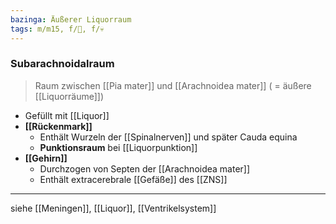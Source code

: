```yaml
---
bazinga: Äußerer Liquorraum
tags: m/m15, f/🧠, f/💀
---
```

### Subarachnoidalraum
> Raum zwischen [[Pia mater]] und [[Arachnoidea mater]] ( = äußere [[Liquorräume]])

- Gefüllt mit [[Liquor]]
- **[[Rückenmark]]**
	- Enthält Wurzeln der [[Spinalnerven]] und später Cauda equina
	- **Punktionsraum** bei [[Liquorpunktion]]
- **[[Gehirn]]**
	- Durchzogen von Septen der [[Arachnoidea mater]]
	- Enthält extracerebrale [[Gefäße]] des [[ZNS]]

---
siehe [[Meningen]], [[Liquor]], [[Ventrikelsystem]]